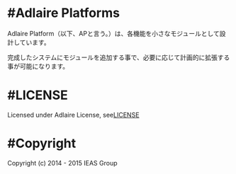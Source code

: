 #Adlaire Platforms
========
Adlaire Platform（以下、APと言う。）は、各機能を小さなモジュールとして設計しています。

完成したシステムにモジュールを追加する事で、必要に応じて計画的に拡張する事が可能になります。



#LICENSE
========
Licensed under Adlaire License, see[LICENSE](https://github.com/win-k/AdlairePlatform/blob/master/Licenses/LICENSE_Ver.1.0)

#Copyright
========
Copyright (c) 2014 - 2015 IEAS Group